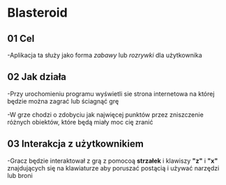 # Blasteroid


## **01** Cel

-Aplikacja ta służy jako forma *zabawy* lub *rozrywki* dla użytkownika


## **02** Jak działa

-Przy urochomieniu programu wyświetli sie strona internetowa na której będzie można zagrać lub ściagnąć grę

-W grze chodzi o zdobyciu jak najwięcej punktów przez zniszczenie różnych obiektów, które będą miały moc cię zranić


## **03** Interakcja z użytkownikiem

-Gracz będzie interaktował z grą z pomocoą **strzałek** i klawiszy **"z"** i **"x"** znajdujących się na klawiaturze aby poruszać postącią i 
używać narzędzi lub broni
